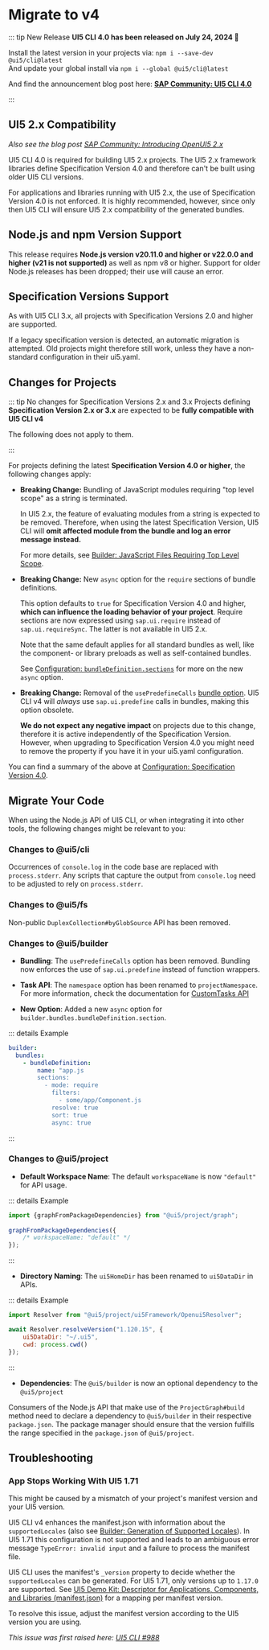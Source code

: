 # Migrate to v4

::: tip New Release
**UI5 CLI 4.0 has been released on July 24, 2024 🎉**

Install the latest version in your projects via: `npm i --save-dev @ui5/cli@latest`  
And update your global install via `npm i --global @ui5/cli@latest`

And find the announcement blog post here: **[SAP Community: UI5 CLI 4.0](https://community.sap.com/t5/technology-blogs-by-sap/ui5-tooling-4-0/ba-p/13769578)**

:::

## UI5 2.x Compatibility

*Also see the blog post [SAP Community: Introducing OpenUI5 2.x](https://community.sap.com/t5/open-source-blogs/introducing-openui5-2-x/ba-p/13580633)*

UI5 CLI 4.0 is required for building UI5 2.x projects. The UI5 2.x framework libraries define Specification Version 4.0 and therefore can't be built using older UI5 CLI versions.

For applications and libraries running with UI5 2.x, the use of Specification Version 4.0 is not enforced. It is highly recommended, however, since only then UI5 CLI will ensure UI5 2.x compatibility of the generated bundles.

## Node.js and npm Version Support

This release requires **Node.js version v20.11.0 and higher or v22.0.0 and higher (v21 is not supported)** as well as npm v8 or higher.
Support for older Node.js releases has been dropped; their use will cause an error.

## Specification Versions Support

As with UI5 CLI 3.x, all projects with Specification Versions 2.0 and higher are supported.

If a legacy specification version is detected, an automatic migration is attempted.
Old projects might therefore still work, unless they have a non-standard configuration in their ui5.yaml.

## Changes for Projects

::: tip No changes for Specification Versions 2.x and 3.x
Projects defining **Specification Version 2.x or 3.x** are expected to be **fully compatible with UI5 CLI v4**

The following does not apply to them.

:::

For projects defining the latest **Specification Version 4.0 or higher**, the following changes apply:

* **Breaking Change:** Bundling of JavaScript modules requiring "top level scope" as a string is terminated. 

    In UI5 2.x, the feature of evaluating modules from a string is expected to be removed. Therefore, when using the latest Specification Version, UI5 CLI will **omit affected module from the bundle and log an error message instead.**

    For more details, see [Builder: JavaScript Files Requiring Top Level Scope](../pages/Builder#javascript-files-requiring-top-level-scope).

* **Breaking Change:** New `async` option for the `require` sections of bundle definitions.
    
    This option defaults to `true` for Specification Version 4.0 and higher, **which can influence the loading behavior of your project**. Require sections are now expressed using `sap.ui.require` instead of `sap.ui.requireSync`. The latter is not available in UI5 2.x.

    Note that the same default applies for all standard bundles as well, like the component- or library preloads as well as self-contained bundles.

    See [Configuration: `bundleDefinition.sections`](../pages/Configuration#properties) for more on the new `async` option.

* **Breaking Change:** Removal of the `usePredefineCalls` [bundle option](../pages/Configuration#properties). UI5 CLI v4 will _always_ use `sap.ui.predefine` calls in bundles, making this option obsolete.
    
    **We do not expect any negative impact** on projects due to this change, therefore it is active independently of the Specification Version. However, when upgrading to Specification Version 4.0 you might need to remove the property if you have it in your ui5.yaml configuration.

You can find a summary of the above at [Configuration: Specification Version 4.0](../pages/Configuration#specification-version-40).

## Migrate Your Code

When using the Node.js API of UI5 CLI, or when integrating it into other tools, the following changes might be relevant to you:

### Changes to @ui5/cli

Occurrences of `console.log` in the code base are replaced with `process.stderr`.
Аny scripts that capture the output from `console.log` need to be adjusted to rely on `process.stderr`.

### Changes to @ui5/fs

Non-public `DuplexCollection#byGlobSource` API has been removed.

### Changes to @ui5/builder

- **Bundling**: The `usePredefineCalls` option has been removed. Bundling now enforces the use of `sap.ui.predefine` instead of function wrappers.  

- **Task API**: The `namespace` option has been renamed to `projectNamespace`. For more information, check the documentation for [CustomTasks API](../pages/extensibility/CustomTasks#task-implementation)  

- **New Option**: Added a new `async` option for `builder.bundles.bundleDefinition.section`.

::: details Example
```yaml
builder:
  bundles:
    - bundleDefinition:
        name: "app.js
        sections:
          - mode: require
            filters:
              - some/app/Component.js
            resolve: true
            sort: true
            async: true
```

:::

### Changes to @ui5/project

- **Default Workspace Name**: The default `workspaceName` is now `"default"` for API usage.

::: details Example
```js
import {graphFromPackageDependencies} from "@ui5/project/graph";
	
graphFromPackageDependencies({
	/* workspaceName: "default" */
});
```

:::

- **Directory Naming**: The `ui5HomeDir` has been renamed to `ui5DataDir` in APIs.

::: details Example
```js
import Resolver from "@ui5/project/ui5Framework/Openui5Resolver";

await Resolver.resolveVersion("1.120.15", {
    ui5DataDir: "~/.ui5",
    cwd: process.cwd()
});
```

:::

- **Dependencies**: The `@ui5/builder` is now an optional dependency to the `@ui5/project`

Consumers of the Node.js API that make use of the `ProjectGraph#build` method need to declare a dependency to `@ui5/builder` in their respective `package.json`. The package manager should ensure that the version fulfills the range specified in the `package.json` of `@ui5/project`.

## Troubleshooting

### App Stops Working With UI5 1.71

This might be caused by a mismatch of your project's manifest version and your UI5 version.

UI5 CLI v4 enhances the manifest.json with information about the `supportedLocales` (also see [Builder: Generation of Supported Locales](../pages/Builder#generation-of-supported-locales)). In UI5 1.71 this configuration is not supported and leads to an ambiguous error message `TypeError: invalid input` and a failure to process the manifest file.

UI5 CLI uses the manifest's `_version` property to decide whether the `supportedLocales` can be generated. For UI5 1.71, only versions up to `1.17.0` are supported. See [UI5 Demo Kit: Descriptor for Applications, Components, and Libraries (manifest.json)](https://sdk.openui5.org/#/topic/be0cf40f61184b358b5faedaec98b2da) for a mapping per manifest version.

To resolve this issue, adjust the manifest version according to the UI5 version you are using.

*This issue was first raised here: [UI5 CLI #988](https://github.com/UI5/cli/issues/988)*
